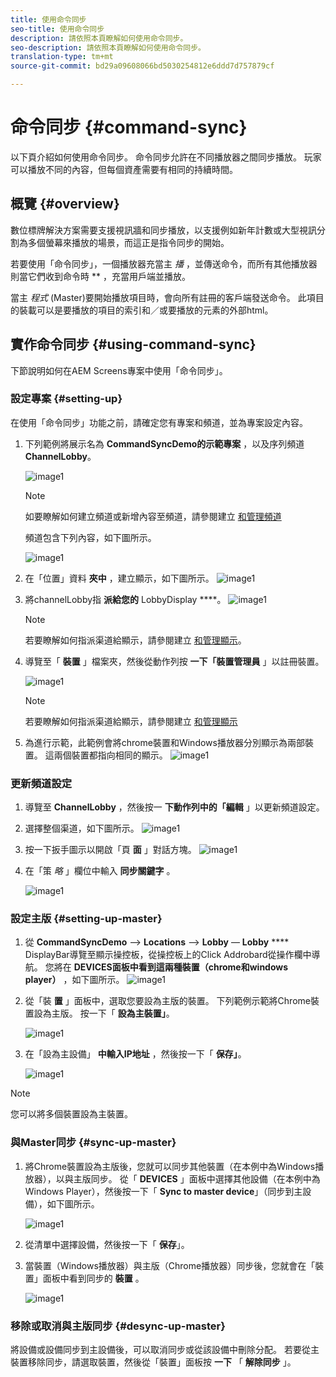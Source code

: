 ```yaml
---
title: 使用命令同步
seo-title: 使用命令同步
description: 請依照本頁瞭解如何使用命令同步。
seo-description: 請依照本頁瞭解如何使用命令同步。
translation-type: tm+mt
source-git-commit: bd29a09608066bd5030254812e6ddd7d757879cf

---
```



# 命令同步 {#command-sync}

以下頁介紹如何使用命令同步。 命令同步允許在不同播放器之間同步播放。 玩家可以播放不同的內容，但每個資產需要有相同的持續時間。

## 概覽 {#overview}

數位標牌解決方案需要支援視訊牆和同步播放，以支援例如新年計數或大型視訊分割為多個螢幕來播放的場景，而這正是指令同步的開始。

若要使用「命令同步」，一個播放器充當主 *播* ，並傳送命令，而所有其他播放器則當它們收到命令時 ** ，充當用戶端並播放。

當主 *程式* (Master)要開始播放項目時，會向所有註冊的客戶端發送命令。 此項目的裝載可以是要播放的項目的索引和／或要播放的元素的外部html。

## 實作命令同步 {#using-command-sync}

下節說明如何在AEM Screens專案中使用「命令同步」。

### 設定專案 {#setting-up}

在使用「命令同步」功能之前，請確定您有專案和頻道，並為專案設定內容。

1. 下列範例將展示名為 **CommandSyncDemo的示範專案** ，以及序列頻道 **ChannelLobby**。

   ![image1](assets/command-sync/command-sync1-1.png)

   >[!NOTE]
   >
   >如要瞭解如何建立頻道或新增內容至頻道，請參閱建立 [和管理頻道](/help/user-guide/managing-channels.md)

   頻道包含下列內容，如下圖所示。

   ![image1](assets/command-sync/command-sync2-1.png)

1. 在「位置」資料 **夾中** ，建立顯示，如下圖所示。
   ![image1](assets/command-sync/command-sync3-1.png)

1. 將channelLobby指 **派給您的** LobbyDisplay ****。
   ![image1](assets/command-sync/command-sync4-1.png)

   >[!NOTE]
   >
   >若要瞭解如何指派渠道給顯示，請參閱建立 [和管理顯示](/help/user-guide/managing-displays.md)。

1. 導覽至「 **裝置** 」檔案夾，然後從動作列按 **一下「裝置管理員** 」以註冊裝置。

   ![image1](assets/command-sync5.png)

   >[!NOTE]
   >
   >若要瞭解如何指派渠道給顯示，請參閱建立 [和管理顯示](/help/user-guide/managing-displays.md)

1. 為進行示範，此範例會將chrome裝置和Windows播放器分別顯示為兩部裝置。 這兩個裝置都指向相同的顯示。
   ![image1](assets/command-sync6.png)

### 更新頻道設定

1. 導覽至 **ChannelLobby** ，然後按一 **下動作列中的「編輯** 」以更新頻道設定。

1. 選擇整個渠道，如下圖所示。
   ![image1](assets/command-sync/command-sync7-1.png)

1. 按一下扳手圖示以開啟「頁 **面** 」對話方塊。
   ![image1](assets/command-sync/command-sync8-1.png)

1. 在「策 *略* 」欄位中輸入 **同步關鍵字** 。

   ![image1](assets/command-sync/command-sync9-1.png)


### 設定主版 {#setting-up-master}

1. 從 **CommandSyncDemo** —> **Locations** —> **Lobby** — **Lobby** **** DisplayBar導覽至顯示操控板，從操控板上的Click Addrobard從操作欄中導航。
您將在 **DEVICES面板中看到這兩種裝置（chrome和windows player）** ，如下圖所示。
   ![image1](assets/command-sync/command-sync10-1.png)

1. 從「裝 **置** 」面板中，選取您要設為主版的裝置。 下列範例示範將Chrome裝置設為主版。 按一下「 **設為主裝置」**。

   ![image1](assets/command-sync/command-sync11-1.png)

1. 在「設為主設備」 **中輸入IP地址** ，然後按一下「 **保存」**。

   ![image1](assets/command-sync/command-sync12-1.png)

>[!NOTE]
> 您可以將多個裝置設為主裝置。

### 與Master同步 {#sync-up-master}

1. 將Chrome裝置設為主版後，您就可以同步其他裝置（在本例中為Windows播放器），以與主版同步。
從「 **DEVICES** 」面板中選擇其他設備（在本例中為Windows Player），然後按一下「 **Sync to master device**」（同步到主設備），如下圖所示。

   ![image1](assets/command-sync/command-sync13-1.png)

1. 從清單中選擇設備，然後按一下「 **保存**」。

1. 當裝置（Windows播放器）與主版（Chrome播放器）同步後，您就會在「裝置」面板中看到同步的 **裝置** 。

   ![image1](assets/command-sync/command-sync14-1.png)

### 移除或取消與主版同步 {#desync-up-master}

將設備或設備同步到主設備後，可以取消同步或從該設備中刪除分配。 若要從主裝置移除同步，請選取裝置，然後從「裝置」面板按 **一下** 「 **解除同步** 」。

